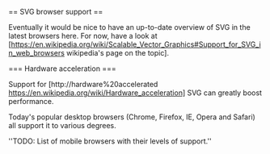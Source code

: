 == SVG browser support ==

Eventually it would be nice to have an up-to-date overview of SVG in the latest browsers here. For now, have a look at [https://en.wikipedia.org/wiki/Scalable_Vector_Graphics#Support_for_SVG_in_web_browsers wikipedia's page on the topic].

=== Hardware acceleration ===

Support for [http://hardware%20accelerated https://en.wikipedia.org/wiki/Hardware_acceleration] SVG can greatly boost performance.

Today's popular desktop browsers (Chrome, Firefox, IE, Opera and Safari) all support it to various degrees.

''TODO: List of mobile browsers with their levels of support.''
